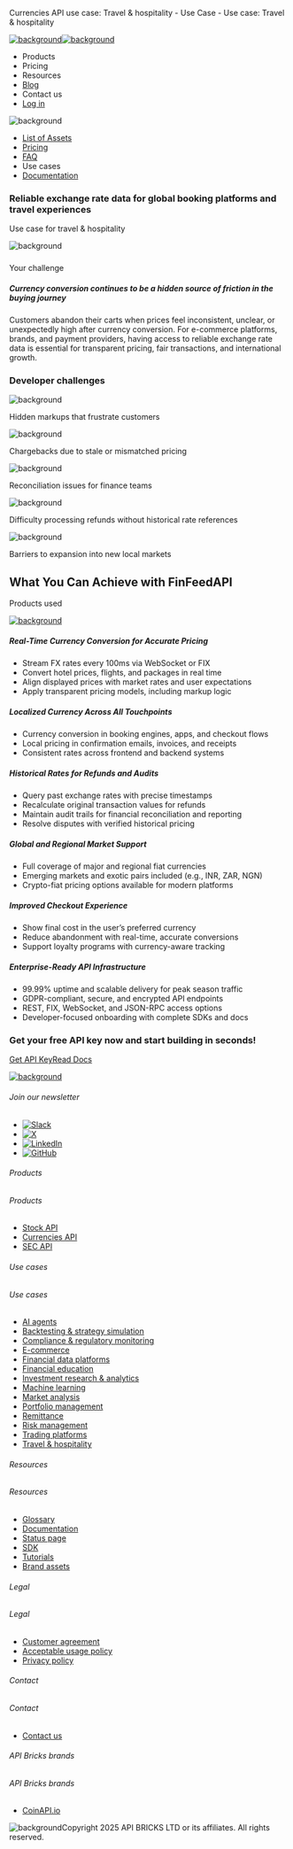 Currencies API use case: Travel & hospitality - Use Case - Use case: Travel & hospitality

[![background](/_next/image?url=https%3A%2F%2Fcdn.sanity.io%2Fimages%2Fxpx4czto%2Fproduction%2Fc9a795fc7fb3558997d636211a44e71eb59288f0-773x184.png&w=1920&q=75)![background](https://cdn.sanity.io/images/xpx4czto/production/875913d8710b3054c19fad19673dc5592614265e-773x184.svg)](/)

* Products
* Pricing
* Resources
* [Blog](/blog)
* Contact us
* [Log in](https://console.finfeedapi.com/?link=/apikeys/create)

![background](https://cdn.sanity.io/images/xpx4czto/production/028212c6d894c6507839215339a30d71a8d90eb3-1121x226.svg)

* [List of Assets](https://docs.finfeedapi.com/currencies-api/metadata-tables/assets)
* [Pricing](/products/currencies-api/pricing)
* [FAQ](/products/currencies-api/faq)
* Use cases
* [Documentation](https://docs.finfeedapi.com/currencies-api)

### Reliable exchange rate data for global booking platforms and travel experiences

Use case for travel & hospitality

![background](https://cdn.sanity.io/images/xpx4czto/production/27efb97df7211fd6868b65b6c400171e29c8265e-420x420.svg)

###

Your challenge

##### Currency conversion continues to be a hidden source of friction in the buying journey

Customers abandon their carts when prices feel inconsistent, unclear, or unexpectedly high after currency conversion. For e-commerce platforms, brands, and payment providers, having access to reliable exchange rate data is essential for transparent pricing, fair transactions, and international growth.

### Developer challenges

![background](/img/usecase/section-points.svg)

Hidden markups that frustrate customers

![background](/img/usecase/section-points.svg)

Chargebacks due to stale or mismatched pricing

![background](/img/usecase/section-points.svg)

Reconciliation issues for finance teams

![background](/img/usecase/section-points.svg)

Difficulty processing refunds without historical rate references

![background](/img/usecase/section-points.svg)

Barriers to expansion into new local markets

What You Can Achieve with FinFeedAPI
------------------------------------

Products used

[![background](https://cdn.sanity.io/images/xpx4czto/production/e64b7816ed7a75e2c8b5651a1ccd2ca09677f57c-200x200.svg)](/products/currencies-api "Currencies API")

##### Real-Time Currency Conversion for Accurate Pricing

* Stream FX rates every 100ms via WebSocket or FIX
* Convert hotel prices, flights, and packages in real time
* Align displayed prices with market rates and user expectations
* Apply transparent pricing models, including markup logic

##### Localized Currency Across All Touchpoints

* Currency conversion in booking engines, apps, and checkout flows
* Local pricing in confirmation emails, invoices, and receipts
* Consistent rates across frontend and backend systems

##### Historical Rates for Refunds and Audits

* Query past exchange rates with precise timestamps
* Recalculate original transaction values for refunds
* Maintain audit trails for financial reconciliation and reporting
* Resolve disputes with verified historical pricing

##### Global and Regional Market Support

* Full coverage of major and regional fiat currencies
* Emerging markets and exotic pairs included (e.g., INR, ZAR, NGN)
* Crypto-fiat pricing options available for modern platforms

##### Improved Checkout Experience

* Show final cost in the user’s preferred currency
* Reduce abandonment with real-time, accurate conversions
* Support loyalty programs with currency-aware tracking

##### Enterprise-Ready API Infrastructure

* 99.99% uptime and scalable delivery for peak season traffic
* GDPR-compliant, secure, and encrypted API endpoints
* REST, FIX, WebSocket, and JSON-RPC access options
* Developer-focused onboarding with complete SDKs and docs

### Get your free API key now and start building in seconds!

[Get API Key](https://console.finfeedapi.com/?link=/apikeys/create)[Read Docs](https://docs.finfeedapi.com/)

[![background](https://cdn.sanity.io/images/xpx4czto/production/8a2788aebc71f7f5dce82eb1b7a5e5cec9a64838-773x184.svg)](/)

###### Join our newsletter

* [![Slack](https://cdn.sanity.io/images/xpx4czto/production/26371f7c1474b3ce9e67c32e006a140ddd704b95-512x512.svg)](https://finfeedapi.slack.com/x-p8539721774929-8529109118914-8531038476964/messages/C08FVM7P68H)
* [![X](/_next/image?url=https%3A%2F%2Fcdn.sanity.io%2Fimages%2Fxpx4czto%2Fproduction%2F0aa41878d0ceb77292d9f847b2f4e21d688460c1-2400x2453.png&w=64&q=75)](https://x.com/FinFeedAPI "Follow FinFeedAPI on X")
* [![LinkedIn](/_next/image?url=https%3A%2F%2Fcdn.sanity.io%2Fimages%2Fxpx4czto%2Fproduction%2Fb9ce6f119974543779bbcad7563e234be8edd900-840x779.png&w=64&q=75)](https://www.linkedin.com/company/finfeedapi/?viewAsMember=true "Join FinFeedAPI on LinkedIn")
* [![GitHub](https://cdn.sanity.io/images/xpx4czto/production/f202b6faccfd5cc46299b976c2635fee60b55aa0-98x96.svg)](https://github.com/api-bricks/api-bricks-sdk/tree/master/finfeedapi)

###### Products

###### Products

* [Stock API](/products/stock-api)
* [Currencies API](/products/currencies-api)
* [SEC API](/products/sec-api)

###### Use cases

###### Use cases

* [AI agents](/use-case/ai-agents)
* [Backtesting & strategy simulation](/use-case/backtesting-strategy-simulation)
* [Compliance & regulatory monitoring](/use-case/compliance-regulatory-monitoring)
* [E-commerce](/use-case/e-commerce)
* [Financial data platforms](/use-case/financial-data-platforms)
* [Financial education](/use-case/education-platforms)
* [Investment research & analytics](/use-case/investment-research-analytics)
* [Machine learning](/use-case/machine-learning)
* [Market analysis](/use-case/market-analysis)
* [Portfolio management](/use-case/portfolio-management)
* [Remittance](/use-case/remittance)
* [Risk management](/use-case/risk-management)
* [Trading platforms](/use-case/trading-platforms)
* [Travel & hospitality](/use-case/travel-hospitality)

###### Resources

###### Resources

* [Glossary](/learn/glossary)
* [Documentation](https://docs.finfeedapi.com/)
* [Status page](https://status.finfeedapi.com/)
* [SDK](https://github.com/api-bricks/api-bricks-sdk/tree/master/finfeedapi)
* [Tutorials](https://github.com/api-bricks/api-bricks-sdk/tree/master/finfeedapi/sec-api-rest/tutorials)
* [Brand assets](https://brandfetch.com/finfeedapi.com)

###### Legal

###### Legal

* [Customer agreement](/legal#link-479af90ac5b8)
* [Acceptable usage policy](/legal#link-469068dc1416)
* [Privacy policy](/legal#link-192d9f962f94)

###### Contact

###### Contact

* [Contact us](/contact-us)

###### API Bricks brands

###### API Bricks brands

* [CoinAPI.io](https://www.coinapi.io/?utm_source=finfeedapi&utm_medium=referral&utm_campaign=finfeedapi_footer)

![background](https://cdn.sanity.io/images/xpx4czto/production/33a64ee50c88a79ba86cc35ba36e9eb13987bbe7-152x184.svg)Copyright 2025 API BRICKS LTD or its affiliates. All rights reserved.